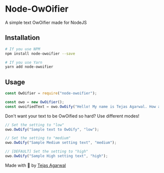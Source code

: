 # Node-OwOifier

A simple text OwOifier made for NodeJS

## Installation
```sh
# If you use NPM
npm install node-owoifier --save

# If you use Yarn
yarn add node-owoifier
```

## Usage
```js
const OwOifier = require("node-owoifier");

const owo = new OwOifier();
const owoifiedText = owo.OwOify("Hello! My name is Tejas Agarwal. How are you?");
```
Don't want your text to be OwOified so hard? Use different modes!
```js
// Set the setting to "low"
owo.OwOify("Sample text to OwOify", "low");

// Set the setting to "medium"
owo.OwOify("Sample Medium setting text", "medium");

// [DEFAULT] Set the setting to "high"
owo.OwOify("Sample High setting text", "high");
```

Made with 💖 by [Tejas Agarwal](https://github.com/tejasag)
